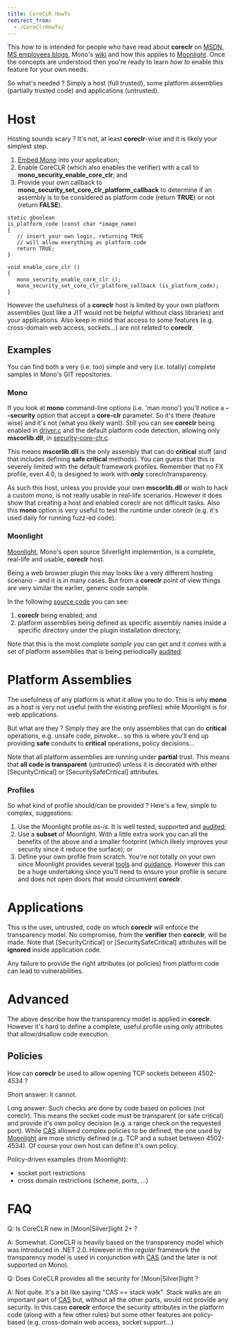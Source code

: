 ```yaml
---
title: CoreCLR HowTo
redirect_from:
  - /CoreClrHowTo/
---
```


This *how to* is intended for people who have read about **coreclr** on [MSDN](/docs/advanced/coreclr/#references "Moonlight2CoreCLR"), [MS employees blogs](/docs/advanced/coreclr/#references), Mono's [wiki](/docs/advanced/coreclr/) and how this applies to [Moonlight](/docs/web/moonlight/). Once the concepts are understood then you're ready to learn *how to* enable this feature for your own needs.

So what's needed ? Simply a host (full trusted), some platform assemblies (partially trusted code) and applications (untrusted).

Host
====

Hosting sounds scary ? It's not, at least **coreclr**-wise and it is likely your simplest step.

1.  [Embed Mono](/docs/advanced/embedding/) into your application;
2.  Enable CoreCLR (which also enables the verifier) with a call to **mono\_security\_enable\_core\_clr**; and
3.  Provide your own callback to **mono\_security\_set\_core\_clr\_platform\_callback** to determine if an assembly is to be considered as platform code (return **TRUE**) or not (return **FALSE**).

<!-- -->

    static gboolean
    is_platform_code (const char *image_name)
    {
       // insert your own logic, returning TRUE
       // will allow everything as platform code
       return TRUE;
    }

    void enable_core_clr ()
    {
       mono_security_enable_core_clr ();
       mono_security_set_core_clr_platform_callback (is_platform_code);
    }

However the usefulness of a **coreclr** host is limited by your own platform assemblies (just like a JIT would not be helpful without class libraries) and your applications. Also keep in mind that access to some features (e.g. cross-domain web access, sockets...) are not related to **coreclr**.

Examples
--------

You can find both a very (i.e. too) simple and very (i.e. totally) complete samples in Mono's GIT repositories.

### Mono

If you look at **mono** command-line options (i.e. 'man mono') you'll notice a **--security** option that accept a **core-clr** parameter. So it's there (feature wise) and it's not (what you likely want). Still you can see **coreclr** being enabled in [driver.c](https://github.com/mono/mono/raw/master/mono/mini/driver.c) and the default platform code detection, allowing only **mscorlib.dll**, in [security-core-clr.c](https://github.com/mono/mono/blob/master/mono/metadata/security-core-clr.c).

This means **mscorlib.dll** is the only assembly that can do **critical** stuff (and that includes defining **safe critical** methods). You can guess that this is severely limited with the default framework profiles. Remember that no FX profile, even 4.0, is designed to work with **only** coreclr/transparency.

As such this host, unless you provide your own **mscorlib.dll** or wish to hack a custom mono, is not really usable in real-life scenarios. However it does show that creating a host and enabled coreclr are not difficult tasks. Also this **mono** option is very useful to test the runtime under coreclr (e.g. it's used daily for running fuzz-ed code).

### Moonlight

[Moonlight](/docs/web/moonlight/), Mono's open source Silverlight implemention, is a complete, real-life and usable, **coreclr** host.

Being a web browser plugin this may looks like a very different hosting scenario - and it is in many cases. But from a **coreclr** point of view things are very similar the earlier, generic code sample.

In the following [source code](https://github.com/mono/moon/raw/master/src/security.cpp) you can see:

1.  **coreclr** being enabled; and
2.  platform assemblies being defined as specific assembly names inside a specific directory under the plugin installation directory;

Note that this is the most complete *sample* you can get and it comes with a set of platform assemblies that is being periodically [audited](https://github.com/mono/moon/tree/master/class/tuning/SecurityAttributes/audit).

Platform Assemblies
===================

The usefulness of any platform is what it allow you to do. This is why **mono** as a host is very not useful (with the existing profiles) while Moonlight is for web applications.

But what are they ? Simply they are the only assemblies that can do **critical** operations, e.g. unsafe code, pinvoke... so this is where you'll end up providing **safe** conduits to **critical** operations, policy decisions...

Note that all platform assemblies are running under **partial** trust. This means that **all code is transparent** (untrusted) unless it is decorated with either [SecurityCritical] or [SecuritySafeCritical] attributes.

### Profiles

So what kind of profile should/can be provided ? Here's a few, simple to complex, suggestions:

1.  Use the Moonlight profile *as-is*. It is well tested, supported and [audited](https://github.com/mono/moon/tree/master/class/tuning/SecurityAttributes/audit);
2.  Use a **subset** of Moonlight. With a little extra work you can all the benefits of the above and a smaller footprint (which likely improves your security since it reduce the surface); or
3.  Define your own profile from scratch. You're not totally on your own since Moonlight provides several [tools](https://github.com/mono/moon/tree/master/class/tuning/SecurityAttributes/) and [guidance](/archived/securityvalidation "SecurityValidation"). However this can be a huge undertaking since you'll need to ensure your profile is secure and does not open doors that would circumvent **coreclr**.

Applications
============

This is the user, untrusted, code on which **coreclr** will enforce the transparency model. No compromise, from the **verifier** then **coreclr**, will be made. Note that [SecurityCritical] or [SecuritySafeCritical] attributes will be **ignored** inside application code.

Any failure to provide the right attributes (or policies) from platform code can lead to vulnerabilities.

Advanced
========

The above describe how the transparency model is applied in **coreclr**. However it's hard to define a complete, useful profile using only attributes that allow/disallow code execution.

Policies
--------

How can **coreclr** be used to allow opening TCP sockets between 4502-4534 ?

Short answer: it cannot.

Long answer: Such checks are done by code based on policies (not coreclr). This means the socket code must be transparent (or safe critical) and provide it's own policy decision (e.g. a range check on the requested port). While [CAS](/docs/advanced/cas/) allowed complex policies to be defined, the one used by [Moonlight](/docs/web/moonlight/) are more strictly defined (e.g. TCP and a subset between 4502-4534). Of course your own host can define it's own policy.

Policy-driven examples (from Moonlight):

-   socket port restrictions
-   cross domain restrictions (scheme, ports, ...)

FAQ
===

Q: Is CoreCLR new in [Moon|Silver]light 2+ ?

A: Somewhat. CoreCLR is heavily based on the transparency model which was introduced in .NET 2.0. However in the *regular* framework the transparency model is used in conjunction with [CAS](/docs/advanced/cas/) (and the later is not supported on Mono).

Q: Does CoreCLR provides all the security for [Moon|Silver]light ?

A: Not quite. It's a bit like saying "CAS == stack walk". Stack walks are an important part of [CAS](/docs/advanced/cas/) but, without all the other parts, would not provide any security. In this case **coreclr** enforce the security attributes in the platform code (along with a few other rules) but some other features are policy-based (e.g. cross-domain web access, socket support...)

